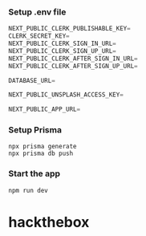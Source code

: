 ### Setup .env file


```js
NEXT_PUBLIC_CLERK_PUBLISHABLE_KEY=
CLERK_SECRET_KEY=
NEXT_PUBLIC_CLERK_SIGN_IN_URL=
NEXT_PUBLIC_CLERK_SIGN_UP_URL=
NEXT_PUBLIC_CLERK_AFTER_SIGN_IN_URL=
NEXT_PUBLIC_CLERK_AFTER_SIGN_UP_URL=

DATABASE_URL=

NEXT_PUBLIC_UNSPLASH_ACCESS_KEY=

NEXT_PUBLIC_APP_URL=
```

### Setup Prisma

```shell
npx prisma generate
npx prisma db push

```

### Start the app

```shell
npm run dev
```
# hackthebox
